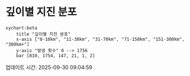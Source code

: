# 깊이별 지진 분포

```mermaid
xychart-beta
    title "깊이별 지진 분포"
    x-axis ["0-10km", "11-30km", "31-70km", "71-150km", "151-300km", "300km+"]
    y-axis "발생 횟수" 0 --> 1756
    bar [810, 1754, 147, 21, 1, 2]
```

업데이트 시간: 2025-09-30 09:04:59
